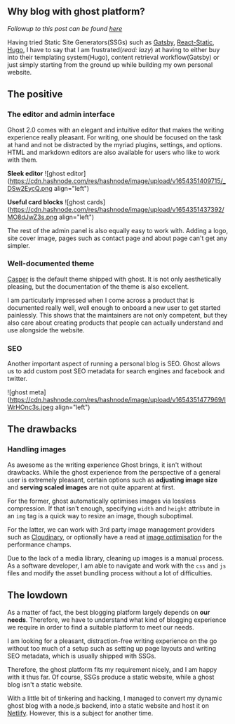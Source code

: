 ## Why blog with ghost platform?

_Followup to this post can be found [here](https://yaphc.com/ghost-blog-static-website)_

Having tried Static Site Generators(SSGs) such as [Gatsby](https://www.gatsbyjs.org/), [React-Static](https://react-static.js.org/), [Hugo](https://gohugo.io/), I have to say that I am frustrated(_read: lazy_) at having to either buy into their templating system(Hugo), content retrieval workflow(Gatsby) or just simply starting from the ground up while building my own personal website.

## The positive

### The editor and admin interface

Ghost 2.0 comes with an elegant and intuitive editor that makes the writing experience really pleasant. For writing, one should be focused on the task at hand and not be distracted by the myriad plugins, settings, and options. HTML and markdown editors are also available for users who like to work with them.

**Sleek editor**
![ghost editor](https://cdn.hashnode.com/res/hashnode/image/upload/v1654351409715/_DSw2EycQ.png align="left")

**Useful card blocks**
![ghost cards](https://cdn.hashnode.com/res/hashnode/image/upload/v1654351437392/MO8dJwZ3s.png align="left")


The rest of the admin panel is also equally easy to work with. Adding a logo, site cover image, pages such as contact page and about page can't get any simpler.

### Well-documented theme

[Casper](https://github.com/TryGhost/Casper) is the default theme shipped with ghost. It is not only aesthetically pleasing, but the documentation of the theme is also excellent.

I am particularly impressed when I come across a product that is documented really well, well enough to onboard a new user to get started painlessly. This shows that the maintainers are not only competent, but they also care about creating products that people can actually understand and use alongside the website.

### SEO

Another important aspect of running a personal blog is SEO. Ghost allows us to add custom post SEO metadata for search engines and facebook and twitter.

![ghost meta](https://cdn.hashnode.com/res/hashnode/image/upload/v1654351477969/IWrHOnc3s.jpeg align="left")

## The drawbacks

### Handling images

As awesome as the writing experience Ghost brings, it isn't without drawbacks. While the ghost experience from the perspective of a general user is extremely pleasant, certain options such as **adjusting image size** and **serving scaled images** are not quite apparent at first.

For the former, ghost automatically optimises images via lossless compression.
If that isn't enough, specifying `width` and `height` attribute in an `img` tag is a quick way to resize an image, though suboptimal.

For the latter, we can work with 3rd party image management providers such as [Cloudinary](https://docs.ghost.org/integrations/cloudinary/), or optionally have a read at [image optimisation](https://developers.google.com/web/fundamentals/performance/optimizing-content-efficiency/automating-image-optimization/) for the performance champs.

Due to the lack of a media library, cleaning up images is a manual process. As a software developer, I am able to navigate and work with the `css` and `js` files and modify the asset bundling process without a lot of difficulties.

## The lowdown

As a matter of fact, the best blogging platform largely depends on **our needs**. Therefore, we have to understand what kind of blogging experience we require in order to find a suitable platform to meet our needs.

I am looking for a pleasant, distraction-free writing experience on the go without too much of a setup such as setting up page layouts and writing SEO metadata, which is usually shipped with SSGs.

Therefore, the ghost platform fits my requirement nicely, and I am happy with it thus far. Of course, SSGs produce a static website, while a ghost blog isn't a static website.

With a little bit of tinkering and hacking, I managed to convert my dynamic ghost blog with a node.js backend, into a static website and host it on [Netlify](https://www.netlify.com/). However, this is a subject for another time.